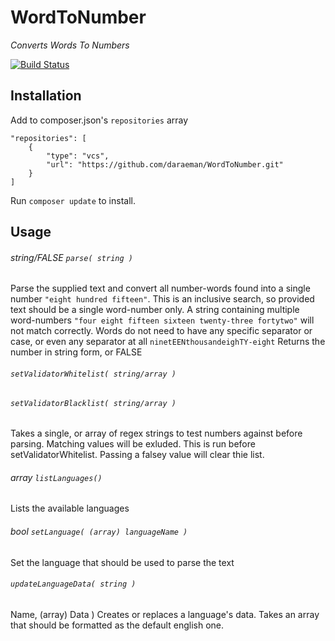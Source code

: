 # WordToNumber

*Converts Words To Numbers*

[![Build Status](https://travis-ci.org/daraeman/WordToNumber.png?branch=master)](https://travis-ci.org/daraeman/WordToNumber)

## Installation

Add to composer.json's `repositories` array

    "repositories": [
        {
            "type": "vcs",
            "url": "https://github.com/daraeman/WordToNumber.git"
        }
    ]

Run `composer update` to install.

## Usage

###### string/FALSE `parse( string )`
Parse the supplied text and convert all number-words found into a single number `"eight hundred fifteen"`.
This is an inclusive search, so provided text should be a single word-number only.
A string containing multiple word-numbers `"four eight fifteen sixteen twenty-three fortytwo"` will not match correctly. Words do not need to have any specific separator or case, or even any separator at all `ninetEENthousandeighTY-eight`
Returns the number in string form, or FALSE

###### `setValidatorWhitelist( string/array )`
###### `setValidatorBlacklist( string/array )`
Takes a single, or array of regex strings to test numbers against before parsing. Matching values will be exluded. This is run before setValidatorWhitelist. Passing a falsey value will clear thie list.


###### array `listLanguages()`
Lists the available languages

###### bool `setLanguage( (array) languageName )`
Set the language that should be used to parse the text

###### `updateLanguageData( string )`
Name, (array) Data ) Creates or replaces a language's data. Takes an array that should be formatted as the default english one.
